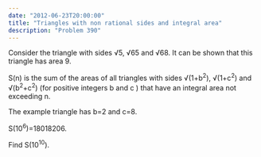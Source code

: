 ```yaml
---
date: "2012-06-23T20:00:00"
title: "Triangles with non rational sides and integral area"
description: "Problem 390"
---
```


<p>Consider the triangle with sides √5, √65 and √68.
It can be shown that this triangle has area 9.</p>
<p>S(n) is the sum of the areas of  all triangles with sides √(1+b<sup>2</sup>), √(1+c<sup>2</sup>) and √(b<sup>2</sup>+c<sup>2</sup>) (for positive integers b and c ) that have an integral area not exceeding n.</p>
<p>The example triangle has b=2 and c=8.</p>
<p>S(10<sup>6</sup>)=18018206.</p>
<p>Find S(10<sup>10</sup>).</p>

